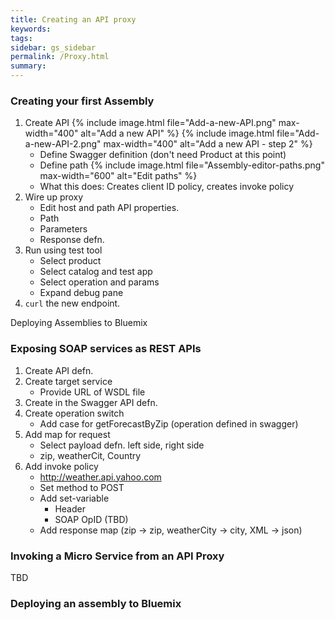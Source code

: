 ```yaml
---
title: Creating an API proxy
keywords:
tags:
sidebar: gs_sidebar
permalink: /Proxy.html
summary:
---
```

### Creating your first Assembly

1. Create API
{% include image.html file="Add-a-new-API.png" max-width="400" alt="Add a new API" %}
{% include image.html file="Add-a-new-API-2.png" max-width="400" alt="Add a new API - step 2" %}
   - Define Swagger definition (don't need Product at this point)
   - Define path
   {% include image.html file="Assembly-editor-paths.png" max-width="600" alt="Edit paths" %}
   - What this does: Creates client ID policy, creates invoke policy
1. Wire up proxy
   - Edit host and path API properties.
   - Path
   - Parameters
   - Response defn.
1. Run using test tool
   - Select product
   - Select catalog and test app
   - Select operation and params
   - Expand debug pane
1. `curl` the new endpoint.  

Deploying Assemblies to Bluemix

### Exposing SOAP services as REST APIs

1. Create API defn.
1. Create target service
   - Provide URL of WSDL file
1. Create in the Swagger API defn.
1. Create operation switch
   - Add case for getForecastByZip (operation defined in swagger)
1. Add map for request
   - Select payload defn. left side, right side
   - zip, weatherCit, Country
1. Add invoke policy
   - http://weather.api.yahoo.com
   - Set method to POST
   - Add set-variable
     - Header
     - SOAP OpID (TBD)
   - Add response map (zip -> zip, weatherCity -> city, XML -> json)

### Invoking a Micro Service from an API Proxy

TBD

### Deploying an assembly to Bluemix
